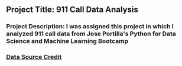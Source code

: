 ## Project Title: 911 Call Data Analysis

### Project Description: I was assigned this project in which I analyzed 911 call data from Jose Portilla's Python for Data Science and Machine Learning Bootcamp

### [Data Source Credit](https://www.kaggle.com/mchirico/montcoalert)
